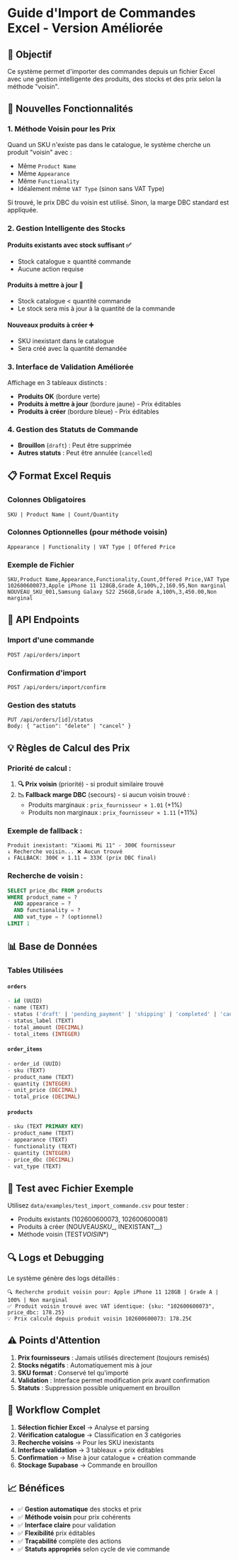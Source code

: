 # Guide d'Import de Commandes Excel - Version Améliorée

## 🎯 Objectif

Ce système permet d'importer des commandes depuis un fichier Excel avec une gestion intelligente des produits, des stocks et des prix selon la méthode "voisin".

## 🚀 Nouvelles Fonctionnalités

### 1. **Méthode Voisin pour les Prix**

Quand un SKU n'existe pas dans le catalogue, le système cherche un produit "voisin" avec :

- Même `Product Name`
- Même `Appearance`
- Même `Functionality`
- Idéalement même `VAT Type` (sinon sans VAT Type)

Si trouvé, le prix DBC du voisin est utilisé. Sinon, la marge DBC standard est appliquée.

### 2. **Gestion Intelligente des Stocks**

#### Produits existants avec stock suffisant ✅

- Stock catalogue ≥ quantité commande
- Aucune action requise

#### Produits à mettre à jour 🔄

- Stock catalogue < quantité commande
- Le stock sera mis à jour à la quantité de la commande

#### Nouveaux produits à créer ➕

- SKU inexistant dans le catalogue
- Sera créé avec la quantité demandée

### 3. **Interface de Validation Améliorée**

Affichage en 3 tableaux distincts :

- **Produits OK** (bordure verte)
- **Produits à mettre à jour** (bordure jaune) - Prix éditables
- **Produits à créer** (bordure bleue) - Prix éditables

### 4. **Gestion des Statuts de Commande**

- **Brouillon** (`draft`) : Peut être supprimée
- **Autres statuts** : Peut être annulée (`cancelled`)

## 📋 Format Excel Requis

### Colonnes Obligatoires

```
SKU | Product Name | Count/Quantity
```

### Colonnes Optionnelles (pour méthode voisin)

```
Appearance | Functionality | VAT Type | Offered Price
```

### Exemple de Fichier

```csv
SKU,Product Name,Appearance,Functionality,Count,Offered Price,VAT Type
102600600073,Apple iPhone 11 128GB,Grade A,100%,2,160.95,Non marginal
NOUVEAU_SKU_001,Samsung Galaxy S22 256GB,Grade A,100%,3,450.00,Non marginal
```

## 🔧 API Endpoints

### Import d'une commande

```
POST /api/orders/import
```

### Confirmation d'import

```
POST /api/orders/import/confirm
```

### Gestion des statuts

```
PUT /api/orders/[id]/status
Body: { "action": "delete" | "cancel" }
```

## 💡 Règles de Calcul des Prix

### Priorité de calcul :

1. **🔍 Prix voisin** (priorité) - si produit similaire trouvé
2. **📉 Fallback marge DBC** (secours) - si aucun voisin trouvé :
   - Produits marginaux : `prix_fournisseur × 1.01` (+1%)
   - Produits non marginaux : `prix_fournisseur × 1.11` (+11%)

### Exemple de fallback :

```
Produit inexistant: "Xiaomi Mi 11" - 300€ fournisseur
↓ Recherche voisin... ❌ Aucun trouvé
↓ FALLBACK: 300€ × 1.11 = 333€ (prix DBC final)
```

### Recherche de voisin :

```sql
SELECT price_dbc FROM products
WHERE product_name = ?
  AND appearance = ?
  AND functionality = ?
  AND vat_type = ? (optionnel)
LIMIT 1
```

## 📊 Base de Données

### Tables Utilisées

#### `orders`

```sql
- id (UUID)
- name (TEXT)
- status ('draft' | 'pending_payment' | 'shipping' | 'completed' | 'cancelled')
- status_label (TEXT)
- total_amount (DECIMAL)
- total_items (INTEGER)
```

#### `order_items`

```sql
- order_id (UUID)
- sku (TEXT)
- product_name (TEXT)
- quantity (INTEGER)
- unit_price (DECIMAL)
- total_price (DECIMAL)
```

#### `products`

```sql
- sku (TEXT PRIMARY KEY)
- product_name (TEXT)
- appearance (TEXT)
- functionality (TEXT)
- quantity (INTEGER)
- price_dbc (DECIMAL)
- vat_type (TEXT)
```

## 🧪 Test avec Fichier Exemple

Utilisez `data/examples/test_import_commande.csv` pour tester :

- Produits existants (102600600073, 102600600081)
- Produits à créer (NOUVEAU*SKU*\_, INEXISTANT\_\_)
- Méthode voisin (TEST*VOISIN*\*)

## 🔍 Logs et Debugging

Le système génère des logs détaillés :

```
🔍 Recherche produit voisin pour: Apple iPhone 11 128GB | Grade A | 100% | Non marginal
✅ Produit voisin trouvé avec VAT identique: {sku: "102600600073", price_dbc: 178.25}
💡 Prix calculé depuis produit voisin 102600600073: 178.25€
```

## ⚠️ Points d'Attention

1. **Prix fournisseurs** : Jamais utilisés directement (toujours remisés)
2. **Stocks négatifs** : Automatiquement mis à jour
3. **SKU format** : Conservé tel qu'importé
4. **Validation** : Interface permet modification prix avant confirmation
5. **Statuts** : Suppression possible uniquement en brouillon

## 🎯 Workflow Complet

1. **Sélection fichier Excel** → Analyse et parsing
2. **Vérification catalogue** → Classification en 3 catégories
3. **Recherche voisins** → Pour les SKU inexistants
4. **Interface validation** → 3 tableaux + prix éditables
5. **Confirmation** → Mise à jour catalogue + création commande
6. **Stockage Supabase** → Commande en brouillon

## 📈 Bénéfices

- ✅ **Gestion automatique** des stocks et prix
- ✅ **Méthode voisin** pour prix cohérents
- ✅ **Interface claire** pour validation
- ✅ **Flexibilité** prix éditables
- ✅ **Traçabilité** complète des actions
- ✅ **Statuts appropriés** selon cycle de vie commande
